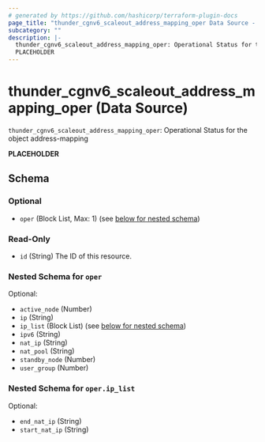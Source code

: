 ```yaml
---
# generated by https://github.com/hashicorp/terraform-plugin-docs
page_title: "thunder_cgnv6_scaleout_address_mapping_oper Data Source - terraform-provider-thunder"
subcategory: ""
description: |-
  thunder_cgnv6_scaleout_address_mapping_oper: Operational Status for the object address-mapping
  PLACEHOLDER
---
```


# thunder_cgnv6_scaleout_address_mapping_oper (Data Source)

`thunder_cgnv6_scaleout_address_mapping_oper`: Operational Status for the object address-mapping

__PLACEHOLDER__



<!-- schema generated by tfplugindocs -->
## Schema

### Optional

- `oper` (Block List, Max: 1) (see [below for nested schema](#nestedblock--oper))

### Read-Only

- `id` (String) The ID of this resource.

<a id="nestedblock--oper"></a>
### Nested Schema for `oper`

Optional:

- `active_node` (Number)
- `ip` (String)
- `ip_list` (Block List) (see [below for nested schema](#nestedblock--oper--ip_list))
- `ipv6` (String)
- `nat_ip` (String)
- `nat_pool` (String)
- `standby_node` (Number)
- `user_group` (Number)

<a id="nestedblock--oper--ip_list"></a>
### Nested Schema for `oper.ip_list`

Optional:

- `end_nat_ip` (String)
- `start_nat_ip` (String)


